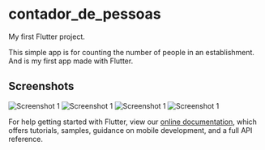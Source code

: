 # contador_de_pessoas

My first Flutter project.

This simple app is for counting the number of people in an establishment.
And is my first app made with Flutter.


## Screenshots

![Screenshot 1](img1.jpg)
![Screenshot 1](img2.jpg)
![Screenshot 1](img3.jpg)
![Screenshot 1](img4.jpg)

For help getting started with Flutter, view our
[online documentation](https://flutter.dev/docs), which offers tutorials,
samples, guidance on mobile development, and a full API reference.
